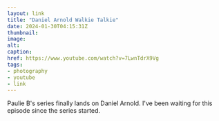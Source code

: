 ```yaml
---
layout: link
title: "Daniel Arnold Walkie Talkie"
date: 2024-01-30T04:15:31Z
thumbnail:
image:
alt:
caption:
href: https://www.youtube.com/watch?v=7LwnTdrX9Vg
tags:
- photography
- youtube
- link
---
```


Paulie B's series finally lands on Daniel Arnold. I've been waiting for this episode since the series started.
